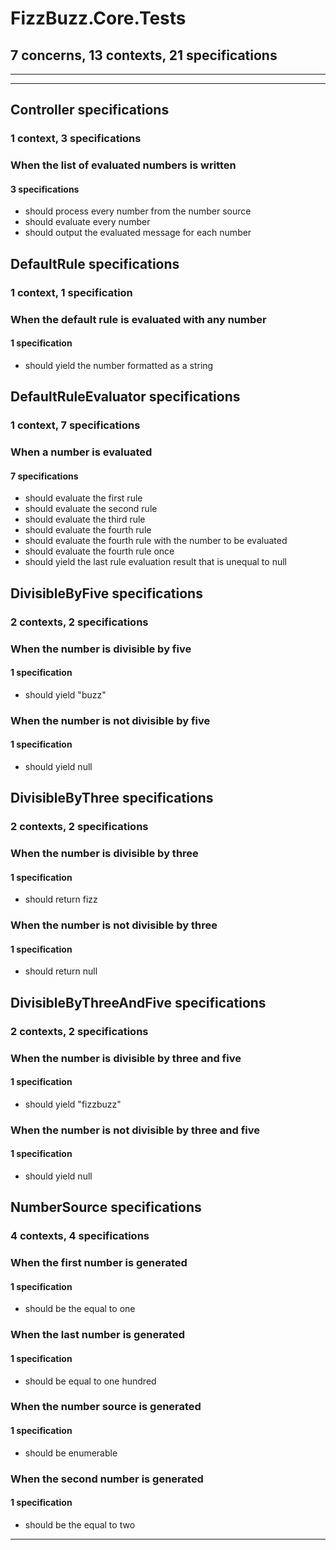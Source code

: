 # FizzBuzz.Core.Tests 

## 7 concerns, 13 contexts, 21 specifications 

* * *

* * *

## Controller specifications 

### 1 context, 3 specifications 

### When the list of evaluated numbers is written 

#### 3 specifications 

*   should process every number from the number source 
*   should evaluate every number 
*   should output the evaluated message for each number 

## DefaultRule specifications 

### 1 context, 1 specification 

### When the default rule is evaluated with any number 

#### 1 specification 

*   should yield the number formatted as a string 

## DefaultRuleEvaluator specifications 

### 1 context, 7 specifications 

### When a number is evaluated 

#### 7 specifications 

*   should evaluate the first rule 
*   should evaluate the second rule 
*   should evaluate the third rule 
*   should evaluate the fourth rule 
*   should evaluate the fourth rule with the number to be evaluated 
*   should evaluate the fourth rule once 
*   should yield the last rule evaluation result that is unequal to null 

## DivisibleByFive specifications 

### 2 contexts, 2 specifications 

### When the number is divisible by five 

#### 1 specification 

*   should yield "buzz"  

### When the number is not divisible by five 

#### 1 specification 

*   should yield null 

## DivisibleByThree specifications 

### 2 contexts, 2 specifications 

### When the number is divisible by three 

#### 1 specification 

*   should return fizz 

### When the number is not divisible by three 

#### 1 specification 

*   should return null 

## DivisibleByThreeAndFive specifications 

### 2 contexts, 2 specifications 

### When the number is divisible by three and five 

#### 1 specification 

*   should yield "fizzbuzz"  

### When the number is not divisible by three and five 

#### 1 specification 

*   should yield null 

## NumberSource specifications 

### 4 contexts, 4 specifications 

### When the first number is generated 

#### 1 specification 

*   should be the equal to one 

### When the last number is generated 

#### 1 specification 

*   should be equal to one hundred 

### When the number source is generated 

#### 1 specification 

*   should be enumerable 

### When the second number is generated 

#### 1 specification 

*   should be the equal to two 

* * *